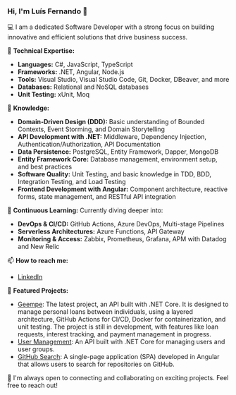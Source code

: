 ### Hi, I'm Luís Fernando 👋

💻 I am a dedicated Software Developer with a strong focus on building innovative and efficient solutions that drive business success.

🔧 **Technical Expertise:**
- **Languages:** C#, JavaScript, TypeScript
- **Frameworks:** .NET, Angular, Node.js
- **Tools:** Visual Studio, Visual Studio Code, Git, Docker, DBeaver, and more
- **Databases:** Relational and NoSQL databases
- **Unit Testing:** xUnit, Moq

🌟 **Knowledge:**
- **Domain-Driven Design (DDD):** Basic understanding of Bounded Contexts, Event Storming, and Domain Storytelling
- **API Development with .NET:** Middleware, Dependency Injection, Authentication/Authorization, API Documentation
- **Data Persistence:** PostgreSQL, Entity Framework, Dapper, MongoDB
- **Entity Framework Core:** Database management, environment setup, and best practices
- **Software Quality:** Unit Testing, and basic knowledge in TDD, BDD, Integration Testing, and Load Testing
- **Frontend Development with Angular:** Component architecture, reactive forms, state management, and RESTful API integration

🌱 **Continuous Learning:** Currently diving deeper into:
- **DevOps & CI/CD:** GitHub Actions, Azure DevOps, Multi-stage Pipelines
- **Serverless Architectures:** Azure Functions, API Gateway
- **Monitoring & Access:** Zabbix, Prometheus, Grafana, APM with Datadog and New Relic

📫 **How to reach me:**
- [LinkedIn](https://www.linkedin.com/in/-lfgf/)

🚀 **Featured Projects:**
- [Geempe](https://github.com/LuisFernandoFernandes/Geempe): The latest project, an API built with .NET Core. It is designed to manage personal loans between individuals, using a layered architecture, GitHub Actions for CI/CD, Docker for containerization, and unit testing. The project is still in development, with features like loan requests, interest tracking, and payment management in progress.
- [User Management](https://github.com/LuisFernandoFernandes/UserManagementApi): An API built with .NET Core for managing users and user groups.
- [GitHub Search](https://github.com/LuisFernandoFernandes/GitHubSearch): A single-page application (SPA) developed in Angular that allows users to search for repositories on GitHub.

💬 I'm always open to connecting and collaborating on exciting projects. Feel free to reach out!

